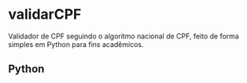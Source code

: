 # validarCPF

Validador de CPF seguindo o algoritmo nacional de CPF, feito de forma simples em Python para fins acadêmicos.

## Python
